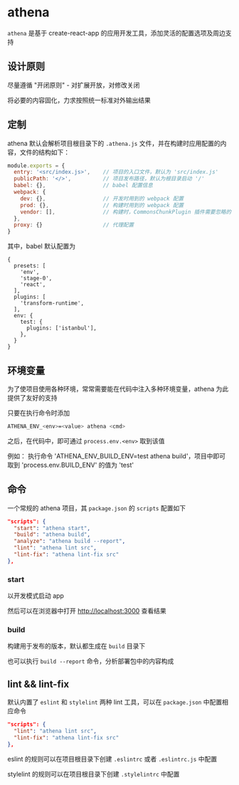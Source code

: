 # athena

`athena` 是基于 create-react-app 的应用开发工具，添加灵活的配置选项及周边支持


## 设计原则

尽量遵循 "开闭原则" - 对扩展开放，对修改关闭

将必要的内容固化，力求按照统一标准对外输出结果


## 定制

athena 默认会解析项目根目录下的 `.athena.js` 文件，并在构建时应用配置的内容，文件的结构如下：

```javascript
module.exports = {
  entry: '<src/index.js>',    // 项目的入口文件，默认为 'src/index.js'
  publicPath: '</>',          // 项目发布路径，默认为根目录启动 '/'
  babel: {},                  // babel 配置信息
  webpack: {
    dev: {},                  // 开发时用到的 webpack 配置
    prod: {},                 // 构建时用到的 webpack 配置
    vendor: [],               // 构建时，CommonsChunkPlugin 插件需要忽略的模块名
  },
  proxy: {}                   // 代理配置
}
```

其中，babel 默认配置为

```
{
  presets: [
    'env',
    'stage-0',
    'react',
  ],
  plugins: [
    'transform-runtime',
  ],
  env: {
    test: {
      plugins: ['istanbul'],
    },
  }
}
```


## 环境变量

为了使项目使用各种环境，常常需要能在代码中注入多种环境变量，athena 为此提供了友好的支持

只要在执行命令时添加

```bash
ATHENA_ENV_<env>=<value> athena <cmd>
```

之后，在代码中，即可通过 `process.env.<env>` 取到该值

例如： 执行命令 'ATHENA_ENV_BUILD_ENV=test athena build'，项目中即可取到 'process.env.BUILD_ENV' 的值为 'test'


## 命令

一个常规的 athena 项目，其 `package.json` 的 `scripts` 配置如下

```json
"scripts": {
  "start": "athena start",
  "build": "athena build",
  "analyze": "athena build --report",
  "lint": "athena lint src",
  "lint-fix": "athena lint-fix src"
},
```

### start

以开发模式启动 app

然后可以在浏览器中打开 [http://localhost:3000](http://localhost:3000) 查看结果

### build

构建用于发布的版本，默认都生成在 `build` 目录下

也可以执行 `build --report` 命令，分析部署包中的内容构成

## lint && lint-fix

默认内置了 `eslint` 和 `stylelint` 两种 lint 工具，可以在 `package.json` 中配置相应命令

```json
"scripts": {
  "lint": "athena lint src",
  "lint-fix": "athena lint-fix src"
},
```

eslint 的规则可以在项目根目录下创建 `.eslintrc` 或者 `.eslintrc.js` 中配置

stylelint 的规则可以在项目根目录下创建 `.stylelintrc` 中配置

